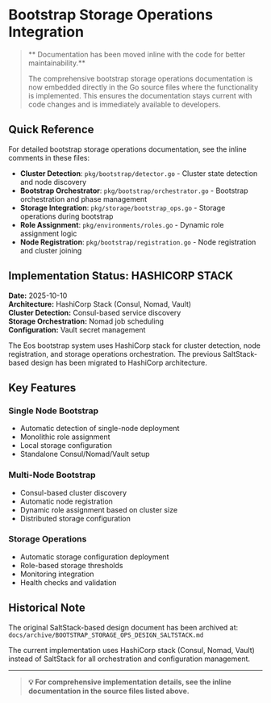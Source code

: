 # Bootstrap Storage Operations Integration

> ** Documentation has been moved inline with the code for better maintainability.**
> 
> The comprehensive bootstrap storage operations documentation is now embedded directly in the Go source files where the functionality is implemented. This ensures the documentation stays current with code changes and is immediately available to developers.

## Quick Reference

For detailed bootstrap storage operations documentation, see the inline comments in these files:

- **Cluster Detection**: `pkg/bootstrap/detector.go` - Cluster state detection and node discovery
- **Bootstrap Orchestrator**: `pkg/bootstrap/orchestrator.go` - Bootstrap orchestration and phase management
- **Storage Integration**: `pkg/storage/bootstrap_ops.go` - Storage operations during bootstrap
- **Role Assignment**: `pkg/environments/roles.go` - Dynamic role assignment logic
- **Node Registration**: `pkg/bootstrap/registration.go` - Node registration and cluster joining

## Implementation Status:  HASHICORP STACK

**Date:** 2025-10-10  
**Architecture:** HashiCorp Stack (Consul, Nomad, Vault)  
**Cluster Detection:** Consul-based service discovery  
**Storage Orchestration:** Nomad job scheduling  
**Configuration:** Vault secret management  

The Eos bootstrap system uses HashiCorp stack for cluster detection, node registration, and storage operations orchestration. The previous SaltStack-based design has been migrated to HashiCorp architecture.

## Key Features

### Single Node Bootstrap
- Automatic detection of single-node deployment
- Monolithic role assignment
- Local storage configuration
- Standalone Consul/Nomad/Vault setup

### Multi-Node Bootstrap
- Consul-based cluster discovery
- Automatic node registration
- Dynamic role assignment based on cluster size
- Distributed storage configuration

### Storage Operations
- Automatic storage configuration deployment
- Role-based storage thresholds
- Monitoring integration
- Health checks and validation

## Historical Note

The original SaltStack-based design document has been archived at:
`docs/archive/BOOTSTRAP_STORAGE_OPS_DESIGN_SALTSTACK.md`

The current implementation uses HashiCorp stack (Consul, Nomad, Vault) instead of SaltStack for all orchestration and configuration management.

---

> **💡 For comprehensive implementation details, see the inline documentation in the source files listed above.**
